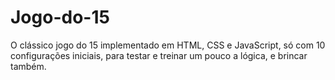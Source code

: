 # Jogo-do-15
O clássico jogo do 15 implementado em HTML, CSS e JavaScript, só com 10 configurações iniciais, para testar e treinar um pouco a lógica, e brincar também.
